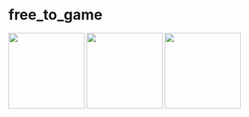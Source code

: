 # free_to_game

<img src="https://user-images.githubusercontent.com/93403100/208542776-af9f309c-08d9-4d35-b56b-830d54abb9e4.jpg" width="150"/> <img src="https://user-images.githubusercontent.com/93403100/208542831-8759bac2-3f62-4c74-94f6-9f10d705af1d.jpg" width="150"/> <img src="https://user-images.githubusercontent.com/93403100/208542919-fcfb29ed-120e-4334-948b-a970ca9d1954.jpg" width="150"/>
